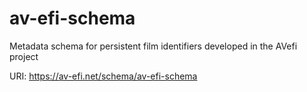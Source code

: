 # av-efi-schema

Metadata schema for persistent film identifiers developed in the
AVefi project

URI: https://av-efi.net/schema/av-efi-schema

